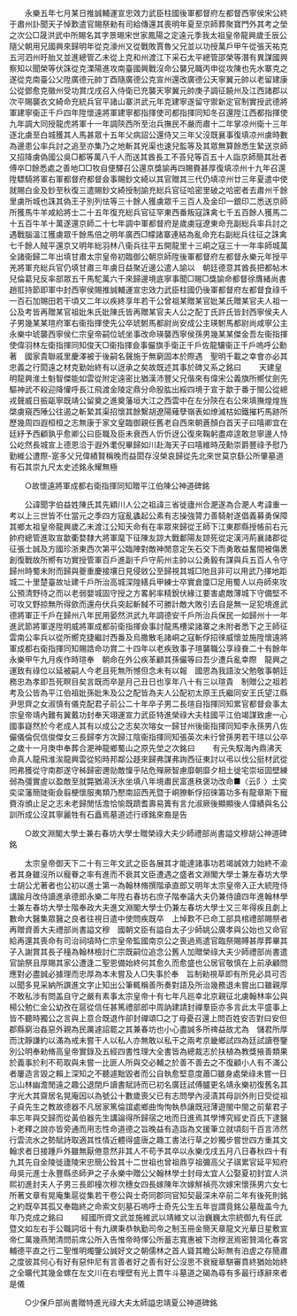 <!-- { "loadSidebar": true } -->
　　永樂五年七月某日推誠輔運宣忠效力武臣柱國後軍都督府左都督西寧侯宋公終于肅州訃聞天子悼歎遣官賜祭勑有司給傳還其喪明年夏至京師葬聚寶門外其考之塋之次公□晟洪武中所賜名其字景晹宋世家鳳陽之定遠元季我太祖皇帝龍興歲壬辰公隨父朝用兄國興來歸明年從克濠州又從戰敗賈魯父兄並以功授萬戶甲午從張天祐克五河泗州旴胎又並進總管乙未從上克和州渡江下采石太平總管邵榮等潛有異謀國興察知以聞榮等伏誅從克溧陽進攻南臺國興戰沒命公襲兄職丙申從攻陳也先水寨克之遂從克南臺公父陞廣德元帥丁酉隨廣德公克宣州還改廣德公天寧翼元帥以老留建康公從鄧愈克徽州受功賞戊戌召入侍衛已充襲天寧翼元帥庚子調征饒州及江西諸郡以次平賜襲衣文綺命充統兵官平諸山寨洪武元年克建寧遂留守禦新定官制實授武德將軍建寧衞正千戶四年陞懷遠將軍建寧都指揮使司都指揮同知冬召還陞江西都指揮使九年調大同授龍虎將軍十一年調陝西所至治兵撫民不嚴而肅十二年掌凉州衛十三年逐北虜至白城獲其人馬甚眾十五年父病詔公還侍又三年父沒既襄事復填凉州虜時數為邊患公率兵討之追至亦集乃之地斬其兇渠也速兒監等及其眾無算餘悉生縶送京師又招降虜偽國公吳□都等萬八千人而送其酋長工不荅兒等百五十人詣京師簡其壯者傅卒□餘悉處之善地□□牧自便驛召公還京獎諭再四賜賚甚厚復填凉州十九年召還陞驃騎將軍右軍都督府都督僉事賜鈔文綺以其官贈其三代仍填凉州廿三年夏遣中使就賜白金及鈔至秋復三遣賜鈔文綺授制諭充総兵官征哈密里破之哈密者去肅州千餘里虜所城也誅其偽王子別列怯等三十餘人獲虜眾千三百人及金印一銀印二悉送京師所獲馬牛羊咸給將士二十五年復充総兵官征罕東西番叛寇誅禽七千五百餘人獲馬二十五百牛羊十萬遂還京師二十七年調中軍都督府是歲虜寇遼東命充副総兵率兵討之遇戰腦溫江獲虜眾千餘馬倍之明年廣西□幪諸寨連結為亂命充右副総兵往征之誅禽七千餘人賊平還京又明年総羽林八衞兵往平五開龍里十三峒之寇三十一年率師城萬全諸衞歸二年出填甘肅太宗皇帝初臨御公朝京師陞後軍都督府左都督永樂元年授平羌將軍充総兵官仍填甘肅三年虜日益聚近邊公遣人諭以　朝廷德意其酋長把都帖木兒倫葛兒反率部眾五千馬駝萬六千來歸邊境底寧事聞□賜□獎諭命都督徐膺緒尚書趙羾持節即軍中封西寧侯賜推誠輔運宣忠效力武臣柱國仍後軍都督府左都督食祿千一百石加賜田若干頃又二年以疾終享年若干公曾祖某贈某官妣某氏贈某官夫人祖一公及考皆再贈某官祖妣朱氏妣陳氏皆再贈某官夫人公之配丁氏許氏皆封西寧侯夫人子男幾某某瑄府軍右衞指揮使先公卒琥駙馬都尉尚安成公主瑛駙馬都尉尚咸寧公主永樂中琥襲西寧侯仁宗皇帝嗣位琥坐事改命瑛襲西寧侯孫男幾某某傑金吾左衞指揮使偉羽林左衛指揮同知俊天□衞指揮僉事儼旗手衛正千戶佐龍驤衞正千戶嗚呼公勳著　國家貴聯戚里慶澤被于後嗣名聲施于無窮固本於際遇　聖明千載之幸會亦必其忠義之行閎遠之材克勤始終有以迓承之矣故既述其事於碑又系之銘曰 
　　天建皇明龍興淮土魁智傑能如雲從附定遠密比猶漢沛豐父兄偕來有偉宋公義旗所嚮仗劍先驅神武不殺迎降懽呼長江飛渡金陵定鼎分命股肱出綏四境于宣于歙于番于閩公從總戎聲威日振甌寧既靖公留奠之進奠藩垣大江之西雲中在左分陝在右公來填撫煌煌旌棨虜窺西陲公往遏之斬縶其渠招懷其餘繫胡遼陽薙孽嶺表如燎滅枯如鐵摧朽馬跡所歷幾周四遐桓桓之志無康于家文皇臨御親任舊老自西來朝蒼顏白首天子曰嘻卿宜在廷紓予西顧孰乎愈卿公曰臣職及臣未衰西人忻忻迓公復來鞠躬盡瘁遑敢怠寧邊人恃公屹然長城宣上德恩洽于遐外耄倪畢歸如川赴海天子曰嘻維時茂勳崇爵豐祿予慰乃勤維公遭際-寔多父兄偉績賢稱晚而益閎存沒榮哀歸從先北來世莫京繇公所肇墓道有石其崇九尺太史述銘永耀無極 

　　○故懷遠將軍成都右衛指揮同知贈平江伯陳公神道碑銘 

　　公諱聞字伯益姓陳氏其先穎川人公之祖諱三省徙廬州合淝遂為合淝人考諱重一考以上三世皆不仕當元之季四方寇亂蠭起公素有志操強膂力善騎射遂倡義募勇保障其鄉太祖皇帝龍興歲乙未渡江公知天命有在率眾來歸從王師下江東郡縣授帳前右元帥府總管進取宣歙衢婺隸大將軍麾下征陳友諒大戰鄱陽友諒死從定漢沔荊襄諸郡從征張士誠及方國珍浙東西次第平公臨陣對敵神閒意定矢石交下而勇敢益奮間被傷褁創復戰故所嚮有功實授管軍百戶進副千戶守荊州主帥以公勇毅有謀與兵五百人令守歸州時蜀未附而歸與夔重慶接壤日見侵敓公至歸視其城□阤且非可以用武乃擇地距城二十里楚臺故址建千戶所治高城深隍繕兵甲練士卒實倉廩□足用蜀人以舟師來攻公預清野待之而以老弱嬰城固守授之方畧躬率精銳伏緣江要害處敵薄城下守備堅不可攻又野掠無所得歛而還舟伏兵突起斬馘不可勝計敵大敗引去自是無一足犯境進武德將軍正千戶在歸州八年民用晏然洪武九年調德安千戶所治兵保民一如歸州十一年進武節將軍遂陞明威將軍成都前衛指揮僉事討龍馬槽梁諸寨之未附者悉下之王師征雲南公率兵以從所嚮克捷繼討西番及烏撒散毛諸峒之寇斬俘招徠威懷並施陞懷遠將軍成都右衛指揮同知賜誥命功賞二十四年以老疾致事子瑄襲職公享祿飬二十有餘年永樂甲午九月疾作時瑄奉　朝命在外公疾革顧其孫儼等曰吾少遭兵亂幸際　龍興之運致有祿位以延被嗣人今老且死無所憾但念未有以報　國恩為我語汝父勉敬事朝廷務忠為孝即吾死瞑目矣言既而卒是月己丑日也享年八十有三以瑄貴　制贈公之祖若考及公皆為平江伯祖妣孫妣朱及公之配皆為夫人公配初太原王氏繼同安王氏望江縣尹思齊之女淑慎有儀克配君子前公二十年卒子男二長瑄自指揮同知累官都督僉事太宗皇帝靖內難有翼戴功封奉天翊運宣力武臣特進榮祿大夫柱國平江伯竭謀致慮一心國事嶷然於今老成人其有以成公之志矣次瑢女一歸甘州後衞指揮同知李永孫男八佐儼儀倫侃信俊傑女三長歸李方次歸江陰衞指揮同知張英次未行曾孫男若干瑄以公卒之歲十一月庚申奉葬合淝神龍鄉蜀山之原先塋之次銘曰 
　　有元失馭海內鼎沸天命真人龍飛淮涘龍興雲從矧時邦鄰公趍來歸弗謀弗詢西征東討以弔以伐公挺材武從罔弗獲從守南郡遂守秭歸密邇勍敵懍乎阽危殫厥智慮靡朝靡夕相土徙宅崇垣固壁練弱為彊實虗以盈敵至就斃猶湯沃氷坐填八年境肅民富進秩褒功改命■〈云阝〉土奕奕梁藩簡陡衞僉翦梗懷服夷類乃懕南詔西羌暨于峒獠斬俘招徠籌功多有龍章斯下寵賚洊頒止足之志未老歸閒恬澹恰愉既躋耆壽易簀有言允淑厥後顯顯後人偉績與名公訓所成公沒其寧麗牲有石矗焉墓道述行琢銘來裔是告 

　　○故文淵閣大學士兼右春坊大學士贈榮祿大夫少師禮部尚書謚文穆胡公神道碑銘 

　　太宗皇帝御天下二十有三年文武之臣各展其才能達諸事功若竭誠效力始終不渝者其身雖沒所以寵眷之率有進而不衰其文臣遭遇之盛者文淵閣大學士兼左春坊大學士胡公尤著者也公初以進士第一為翰林脩撰階承直郎又明年太宗皇帝入正大統陞侍講踰月改侍讀進承德郎永樂二年陞右春坊右庶子階奉議大夫仍兼侍讀四年進翰林學士兼左春坊大學士階奉政大夫進文淵閣大學士仍兼左春坊大學士又三年得疾且劇上數命大醫集眾醫之良者往視日遣中使問疾既卒　上悼歎不已命工部具棺禮部賜祭者再贈資善大夫禮部尚書謚文穆　國朝文臣有謚自太子少師姚公廣孝與公始也又命官給再還其喪命有司治祠墳時仁宗皇帝監國南京公之喪過焉遣官臨祭賜賻甚厚葬畢其子入謝賞其長子穜為翰林檢討仁宗既嗣位追念公舊人加贈榮祿大夫少師禮部尚書遣官諭祭且厚賜其家公遭逢二聖恩備始終何其愈久而愈盛也公居官敬慎在上前承顧問應對必盡誠必據理而忠厚為本未嘗及人□失事於奉　旨制勑視草即有所見必具可否以聞多見采納所譔進文字止知出公筆輒稱善所奏對語及所治幾務退未嘗出口雖親厚不敢私涉有問盖自守之嚴有素事太宗皇帝十有七年凡廵幸北京親征北虜翰林率公與楊公勉仁金公幼孜在扈從信任甚篤禮部郎中周訥建請封禪羣臣亦多言此太平盛事上皆不聽時獨公之言與上意合既退作卻封禪頌□之丁母憂召還上問百姓安否對曰安但郡縣窮治姦惡外親為民厲遽詔罷之其兼春坊也小心盡誠多所禆益故尤為　儲君所厚而沈靜謙約以滿為戒未嘗干人以私人亦無敢以私干之兩考京畿鄉試四為廷試讀卷鑒別公明奉勑脩高皇帝實錄及五經四書性理大全書皆為總裁志於扶植為教獎掖善類果於義事於利不苟取與未嘗一比匪人所與交必輔之於善不善去之不復顧小人有不滿公者屢造言毀之賴上深知之不聽遽黜毀者而公自執愈堅意度蕭□雖身處榮祿未嘗一日忘山林幽澹閒遠之趣公退閉戶讀書賦詩而已初名廣廷試傅臚更名靖永樂初復舊名其字光大其齋居名晃庵因以為號公十數歲喪父已有志問學內浸漬其母訓外則日受從祖子貞先生之教故德器不凡居家篤倫誼處鄉曲恂恂執恭讓既冠薄遊閩中閩之前輩君子率忘年與交歸而從黃伯器先生講論得所歸宿之地而日進焉其學博究經史百氏下逮醫卜老釋之說亦皆旁通而用志性命道德之旨晚益有造詣為文援筆立就頃刻千百言沛然行雲流水之勢賦詩取適其性情近體得盛唐之趣工書法行草之妙獨步嘗世四方重其文翰求者日接踵戶外雖無厭倦意然非其人不苟予其卒以永樂戊戌五月八日春秋四十有九其先自金陵徙廬陵宋忠簡公銓其十二世祖也曾祖鼎亨祖彌高父子祺累官延平知府母吳元進士永豐縣丞師尹之子永樂中贈公父翰林學士封母太宜人公娶夏初封宜人洪熙初進封夫人子男三長即穜次穆次穗女四長嫁陳年次嫁觧禎亮次嫁宋懷孫男六女七所著文章有晃庵集扈從集若干卷公與士奇同郡同官知契最深未卒前二年有後死則銘之約既卒其孤又奉臨終之命索文刻墓石嗚呼士奇先公生五年豈謂竟銘公墓哉盖今九年乃克成之銘曰 
　　經國所資文武並施維武以靖維文以治巍巍太宗統御九有任武暨文如左右手公職詞垣十有九禩秉恭執勤司帝之制玉冊金簡天章龍文光華日星敷宣帝仁萬幾燕閒清問前席公所入告惟帝時懌公所蓄志寬惠被下沕穆泯焉密贊鴻化春宮輔德平直之行二聖惟明燭鑒公誠好文之朝儒林之首人聳其瞻公眎無有泊虗之存簡肅之度彼其何心有好有惡仲尼有言善者好之善有好公沒思不衰寵章駢審賁終猶始始終之全曠代其幾金螺在左文川在右埋壁有光上貫牛斗墓道之碣為尋有多最行琢辭來者是儀 

　　○少保戶部尚書贈特進光祿大夫太師謚忠靖夏公神道碑銘 

